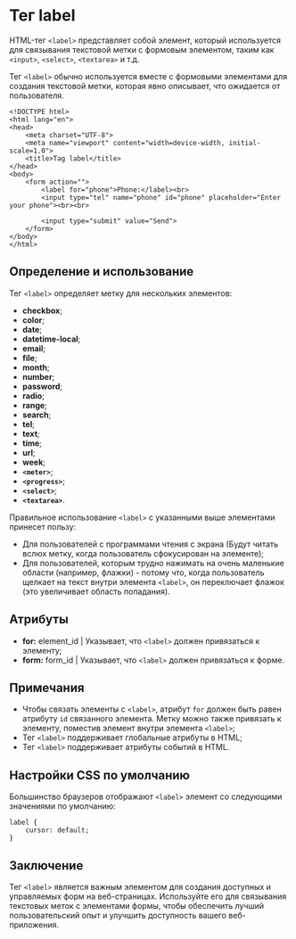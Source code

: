 # Тег label

HTML-тег ``<label>`` представляет собой элемент, который используется для связывания текстовой метки с формовым элементом, таким как ``<input>``, ``<select>``, ``<textarea>`` и т.д.

Тег ``<label>`` обычно используется вместе с формовыми элементами для создания текстовой метки, которая явно описывает, что ожидается от пользователя.

```
<!DOCTYPE html>
<html lang="en">
<head>
    <meta charset="UTF-8">
    <meta name="viewport" content="width=device-width, initial-scale=1.0">
    <title>Tag label</title>
</head>
<body>
    <form action="">
        <label for="phone">Phone:</label><br>
        <input type="tel" name="phone" id="phone" placeholder="Enter your phone"><br><br>

        <input type="submit" value="Send">
    </form>
</body>
</html>
```

## Определение и использование

Тег ``<label>`` определяет метку для нескольких элементов:

- **checkbox**;
- **color**;
- **date**;
- **datetime-local**;
- **email**;
- **file**;
- **month**;
- **number**;
- **password**;
- **radio**;
- **range**;
- **search**;
- **tel**;
- **text**;
- **time**;
- **url**;
- **week**;
- **``<meter>``**;
- **``<progress>``**;
- **``<select>``**;
- **``<textarea>``**.

Правильное использование ``<label>`` с указанными выше элементами принесет пользу:

- Для пользователей с программами чтения с экрана (Будут читать вслюх метку, когда пользователь сфокусирован на элементе);
- Для пользователей, которым трудно нажимать на очень маленькие области (например, флажки) - потому что, когда пользователь щелкает на текст внутри элемента ``<label>``, он переключает флажок (это увеличивает область попадания).

## Атрибуты

- **for:** element_id | Указывает, что ``<label>`` должен привязаться к элементу;
- **form:** form_id | Указывает, что ``<label>`` должен привязаться к форме.

## Примечания

- Чтобы связать элементы с ``<label>``, атрибут ``for`` должен быть равен атрибуту ``id`` связанного элемента. Метку можно также привязать к элементу, поместив элемент внутри элемента ``<label>``;
- Тег ``<label>`` поддерживает глобальные атрибуты в HTML;
- Тег ``<label>`` поддерживает атрибуты событий в HTML.

## Настройки CSS по умолчанию

Большинство браузеров отображают ``<label>`` элемент со следующими значениями по умолчанию:

```
label {
    cursor: default;
}
```

## Заключение

Тег ``<label>`` является важным элементом для создания доступных и управляемых форм на веб-страницах. Используйте его для связывания текстовых меток с элементами формы, чтобы обеспечить лучший пользовательский опыт и улучшить доступность вашего веб-приложения.